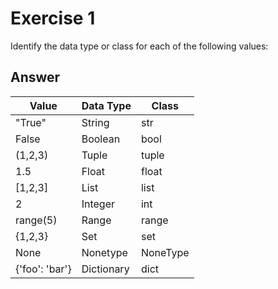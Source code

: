 # Exercise 1
Identify the data type or class for each of the following values:

## Answer

| Value   | Data Type | Class |
| ---     | ---       | ---   |
|"True"   | String    | str   |
| False   | Boolean   | bool  |
| (1,2,3) | Tuple      | tuple  |
| 1.5     | Float     | float |
| [1,2,3] | List     | list |
| 2 | Integer | int |
|range(5) | Range | range |
| {1,2,3} | Set | set |
| None | Nonetype | NoneType |
| {'foo': 'bar'} | Dictionary | dict |